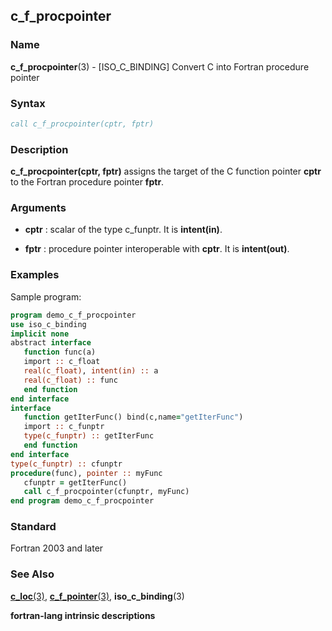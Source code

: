 ## c_f_procpointer

### **Name**

**c_f_procpointer**(3) - \[ISO_C_BINDING\] Convert C into Fortran procedure pointer

### **Syntax**

```fortran
call c_f_procpointer(cptr, fptr)
```

### **Description**

**c_f_procpointer(cptr, fptr)** assigns the target of the C function
pointer **cptr** to the Fortran procedure pointer **fptr**.

### **Arguments**

- **cptr**
  : scalar of the type c_funptr. It is **intent(in)**.

- **fptr**
  : procedure pointer interoperable with **cptr**. It is **intent(out)**.

### **Examples**

Sample program:

```fortran
program demo_c_f_procpointer
use iso_c_binding
implicit none
abstract interface
   function func(a)
   import :: c_float
   real(c_float), intent(in) :: a
   real(c_float) :: func
   end function
end interface
interface
   function getIterFunc() bind(c,name="getIterFunc")
   import :: c_funptr
   type(c_funptr) :: getIterFunc
   end function
end interface
type(c_funptr) :: cfunptr
procedure(func), pointer :: myFunc
   cfunptr = getIterFunc()
   call c_f_procpointer(cfunptr, myFunc)
end program demo_c_f_procpointer
```

### **Standard**

Fortran 2003 and later

### **See Also**

[**c_loc**(3)](C_LOC),
[**c_f_pointer**(3)](C_F_POINTER),
**iso_c_binding**(3)

__fortran-lang intrinsic descriptions__
